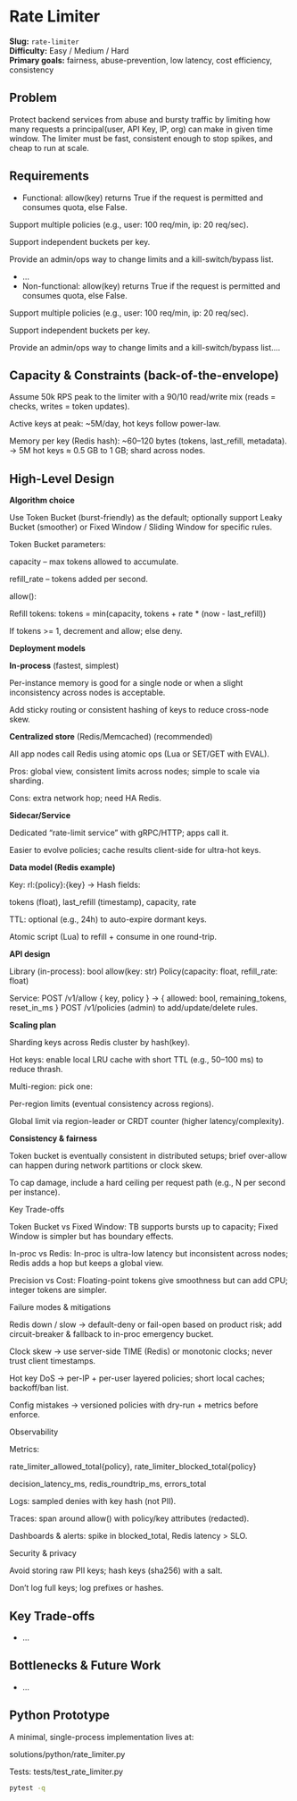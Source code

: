 # Rate Limiter

**Slug:** `rate-limiter`  
**Difficulty:** Easy / Medium / Hard  
**Primary goals:** fairness, abuse-prevention, low latency, cost efficiency, consistency

## Problem
Protect backend services from abuse and bursty traffic by limiting how many requests a principal(user, API Key, IP, org) can make in 
given time window. The limiter must be fast, consistent enough to stop spikes, and cheap to run at scale.

## Requirements
- Functional:
allow(key) returns True if the request is permitted and consumes quota, else False.

Support multiple policies (e.g., user: 100 req/min, ip: 20 req/sec).

Support independent buckets per key.

Provide an admin/ops way to change limits and a kill-switch/bypass list.
  - ...
- Non-functional:
allow(key) returns True if the request is permitted and consumes quota, else False.

Support multiple policies (e.g., user: 100 req/min, ip: 20 req/sec).

Support independent buckets per key.

Provide an admin/ops way to change limits and a kill-switch/bypass list....

## Capacity & Constraints (back-of-the-envelope)
Assume 50k RPS peak to the limiter with a 90/10 read/write mix (reads = checks, writes = token updates).

Active keys at peak: ~5M/day, hot keys follow power-law.

Memory per key (Redis hash): ~60–120 bytes (tokens, last_refill, metadata).
→ 5M hot keys ≈ 0.5 GB to 1 GB; shard across nodes.

## High-Level Design
**Algorithm choice**

Use Token Bucket (burst-friendly) as the default; optionally support Leaky Bucket (smoother) or Fixed Window / Sliding Window for specific rules.

Token Bucket parameters:

capacity – max tokens allowed to accumulate.

refill_rate – tokens added per second.

allow():

Refill tokens: tokens = min(capacity, tokens + rate * (now - last_refill))

If tokens >= 1, decrement and allow; else deny.

**Deployment models**

**In-process** (fastest, simplest)

Per-instance memory is good for a single node or when a slight inconsistency across nodes is acceptable.

Add sticky routing or consistent hashing of keys to reduce cross-node skew.

**Centralized store** (Redis/Memcached) (recommended)

All app nodes call Redis using atomic ops (Lua or SET/GET with EVAL).

Pros: global view, consistent limits across nodes; simple to scale via sharding.

Cons: extra network hop; need HA Redis.

**Sidecar/Service**

Dedicated “rate-limit service” with gRPC/HTTP; apps call it.

Easier to evolve policies; cache results client-side for ultra-hot keys.

**Data model (Redis example)**

Key: rl:{policy}:{key} → Hash fields:

tokens (float), last_refill (timestamp), capacity, rate

TTL: optional (e.g., 24h) to auto-expire dormant keys.

Atomic script (Lua) to refill + consume in one round-trip.

**API design**

Library (in-process):
bool allow(key: str)
Policy(capacity: float, refill_rate: float)

Service:
POST /v1/allow { key, policy } → { allowed: bool, remaining_tokens, reset_in_ms }
POST /v1/policies (admin) to add/update/delete rules.

**Scaling plan**

Sharding keys across Redis cluster by hash(key).

Hot keys: enable local LRU cache with short TTL (e.g., 50–100 ms) to reduce thrash.

Multi-region: pick one:

Per-region limits (eventual consistency across regions).

Global limit via region-leader or CRDT counter (higher latency/complexity).

**Consistency & fairness**

Token bucket is eventually consistent in distributed setups; brief over-allow can happen during network partitions or clock skew.

To cap damage, include a hard ceiling per request path (e.g., N per second per instance).

Key Trade-offs

Token Bucket vs Fixed Window: TB supports bursts up to capacity; Fixed Window is simpler but has boundary effects.

In-proc vs Redis: In-proc is ultra-low latency but inconsistent across nodes; Redis adds a hop but keeps a global view.

Precision vs Cost: Floating-point tokens give smoothness but can add CPU; integer tokens are simpler.

Failure modes & mitigations

Redis down / slow → default-deny or fail-open based on product risk; add circuit-breaker & fallback to in-proc emergency bucket.

Clock skew → use server-side TIME (Redis) or monotonic clocks; never trust client timestamps.

Hot key DoS → per-IP + per-user layered policies; short local caches; backoff/ban list.

Config mistakes → versioned policies with dry-run + metrics before enforce.

Observability

Metrics:

rate_limiter_allowed_total{policy}, rate_limiter_blocked_total{policy}

decision_latency_ms, redis_roundtrip_ms, errors_total

Logs: sampled denies with key hash (not PII).

Traces: span around allow() with policy/key attributes (redacted).

Dashboards & alerts: spike in blocked_total, Redis latency > SLO.

Security & privacy

Avoid storing raw PII keys; hash keys (sha256) with a salt.

Don’t log full keys; log prefixes or hashes.

## Key Trade-offs
- ...

## Bottlenecks & Future Work
- ...

## Python Prototype
A minimal, single-process implementation lives at:

solutions/python/rate_limiter.py

Tests: tests/test_rate_limiter.py
```bash
pytest -q
```
